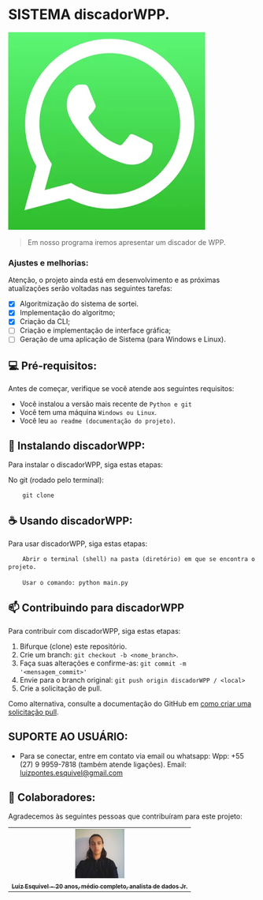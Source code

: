 # SISTEMA discadorWPP.

<img src="wpp.png" alt="exemplo imagem">

> Em nosso programa iremos apresentar um discador de WPP.

### Ajustes e melhorias:

Atenção, o projeto ainda está em desenvolvimento e as próximas atualizações serão voltadas nas seguintes tarefas:

- [x] Algoritmização do sistema de sortei.
- [x] Implementação do algoritmo;
- [x] Criação da CLI;
- [ ] Criação e implementação de interface gráfica;
- [ ] Geração de uma aplicação de Sistema (para Windows e Linux).

## 💻 Pré-requisitos:

Antes de começar, verifique se você atende aos seguintes requisitos:
* Você instalou a versão mais recente de `Python e git`
* Você tem uma máquina `Windows ou Linux`.
* Você leu `ao readme (documentação do projeto)`.

## 🚀 Instalando discadorWPP:

Para instalar o discadorWPP, siga estas etapas:

No git (rodado pelo terminal):
```
    git clone 
```

## ☕ Usando discadorWPP:

Para usar discadorWPP, siga estas etapas:

```
    Abrir o terminal (shell) na pasta (diretório) em que se encontra o projeto.

    Usar o comando: python main.py
```

## 📫 Contribuindo para discadorWPP
Para contribuir com discadorWPP, siga estas etapas:

1. Bifurque (clone) este repositório.
2. Crie um branch: `git checkout -b <nome_branch>`.
3. Faça suas alterações e confirme-as: `git commit -m '<mensagem_commit>'`
4. Envie para o branch original: `git push origin discadorWPP / <local>`
5. Crie a solicitação de pull.

Como alternativa, consulte a documentação do GitHub em [como criar uma solicitação pull](https://help.github.com/en/github/collaborating-with-issues-and-pull-requests/creating-a-pull-request).

## SUPORTE AO USUÁRIO:
- Para se conectar, entre em contato via email ou whatsapp:
    Wpp: +55 (27) 9 9959-7818 (também atende ligações).
    Email: luizpontes.esquivel@gmail.com

## 🤝 Colaboradores:

Agradecemos às seguintes pessoas que contribuíram para este projeto:

<table>
  <tr>
    <td align="center">
      <a href="#">
        <img src="luiz.png" width="100px;" alt="Foto de Luiz Esquivel"/><br>
        <sub>
          <b>Luiz Esquivel - 20 anos, médio completo, analista de dados Jr.</b>
        </sub>
      </a>
    </td>
  </tr>
</table>